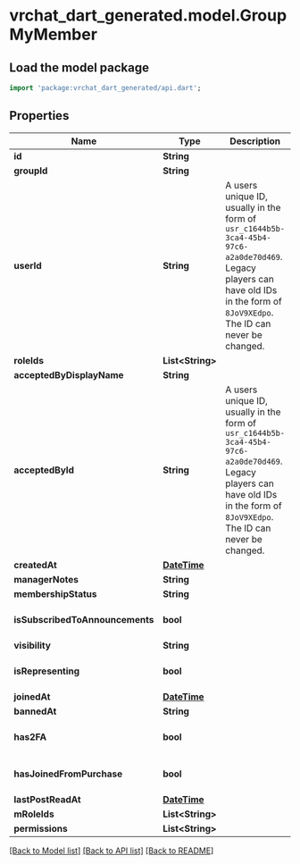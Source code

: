 # vrchat_dart_generated.model.GroupMyMember

## Load the model package
```dart
import 'package:vrchat_dart_generated/api.dart';
```

## Properties
Name | Type | Description | Notes
------------ | ------------- | ------------- | -------------
**id** | **String** |  | [optional] 
**groupId** | **String** |  | [optional] 
**userId** | **String** | A users unique ID, usually in the form of `usr_c1644b5b-3ca4-45b4-97c6-a2a0de70d469`. Legacy players can have old IDs in the form of `8JoV9XEdpo`. The ID can never be changed. | [optional] 
**roleIds** | **List&lt;String&gt;** |  | [optional] 
**acceptedByDisplayName** | **String** |  | [optional] 
**acceptedById** | **String** | A users unique ID, usually in the form of `usr_c1644b5b-3ca4-45b4-97c6-a2a0de70d469`. Legacy players can have old IDs in the form of `8JoV9XEdpo`. The ID can never be changed. | [optional] 
**createdAt** | [**DateTime**](DateTime.md) |  | [optional] 
**managerNotes** | **String** |  | [optional] 
**membershipStatus** | **String** |  | [optional] 
**isSubscribedToAnnouncements** | **bool** |  | [optional] [default to true]
**visibility** | **String** |  | [optional] 
**isRepresenting** | **bool** |  | [optional] [default to false]
**joinedAt** | [**DateTime**](DateTime.md) |  | [optional] 
**bannedAt** | **String** |  | [optional] 
**has2FA** | **bool** |  | [optional] [default to false]
**hasJoinedFromPurchase** | **bool** |  | [optional] [default to false]
**lastPostReadAt** | [**DateTime**](DateTime.md) |  | [optional] 
**mRoleIds** | **List&lt;String&gt;** |  | [optional] 
**permissions** | **List&lt;String&gt;** |  | [optional] 

[[Back to Model list]](../README.md#documentation-for-models) [[Back to API list]](../README.md#documentation-for-api-endpoints) [[Back to README]](../README.md)


